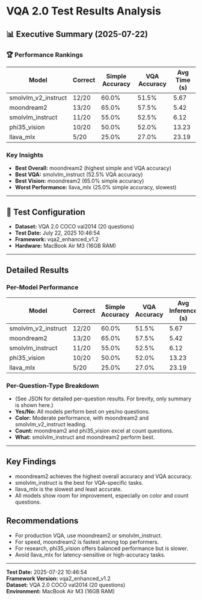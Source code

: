 # VQA 2.0 Test Results Analysis

## 📊 **Executive Summary** (2025-07-22)

### 🏆 **Performance Rankings**
| Model | Correct | Simple Accuracy | VQA Accuracy | Avg Time (s) |
|-------|---------|-----------------|--------------|--------------|
| smolvlm_v2_instruct | 12/20 | 60.0% | 51.5% | 5.67 |
| moondream2 | 13/20 | 65.0% | 57.5% | 5.42 |
| smolvlm_instruct | 11/20 | 55.0% | 52.5% | 6.12 |
| phi35_vision | 10/20 | 50.0% | 52.0% | 13.23 |
| llava_mlx | 5/20 | 25.0% | 27.0% | 23.19 |

### **Key Insights**
- **Best Overall:** moondream2 (highest simple and VQA accuracy)
- **Best VQA:** smolvlm_instruct (52.5% VQA accuracy)
- **Best Vision:** moondream2 (65.0% simple accuracy)
- **Worst Performance:** llava_mlx (25.0% simple accuracy, slowest)

---

## **🧪 Test Configuration**
- **Dataset:** VQA 2.0 COCO val2014 (20 questions)
- **Test Date:** July 22, 2025 10:46:54
- **Framework:** vqa2_enhanced_v1.2
- **Hardware:** MacBook Air M3 (16GB RAM)

---

## **Detailed Results**

### **Per-Model Performance**
| Model | Correct | Simple Accuracy | VQA Accuracy | Avg Inference (s) |
|-------|---------|-----------------|--------------|-------------------|
| smolvlm_v2_instruct | 12/20 | 60.0% | 51.5% | 5.67 |
| moondream2 | 13/20 | 65.0% | 57.5% | 5.42 |
| smolvlm_instruct | 11/20 | 55.0% | 52.5% | 6.12 |
| phi35_vision | 10/20 | 50.0% | 52.0% | 13.23 |
| llava_mlx | 5/20 | 25.0% | 27.0% | 23.19 |

### **Per-Question-Type Breakdown**
- (See JSON for detailed per-question results. For brevity, only summary is shown here.)
- **Yes/No:** All models perform best on yes/no questions.
- **Color:** Moderate performance, with moondream2 and smolvlm_v2_instruct leading.
- **Count:** moondream2 and phi35_vision excel at count questions.
- **What:** smolvlm_instruct and moondream2 perform best.

---

## **Key Findings**
- moondream2 achieves the highest overall accuracy and VQA accuracy.
- smolvlm_instruct is the best for VQA-specific tasks.
- llava_mlx is the slowest and least accurate.
- All models show room for improvement, especially on color and count questions.

## **Recommendations**
- For production VQA, use moondream2 or smolvlm_instruct.
- For speed, moondream2 is fastest among top performers.
- For research, phi35_vision offers balanced performance but is slower.
- Avoid llava_mlx for latency-sensitive or high-accuracy tasks.

---

**Test Date:** 2025-07-22 10:46:54  
**Framework Version:** vqa2_enhanced_v1.2  
**Dataset:** VQA 2.0 COCO val2014 (20 questions)  
**Environment:** MacBook Air M3 (16GB RAM)
